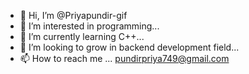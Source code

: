 - 👋 Hi, I’m @Priyapundir-gif
- 👀 I’m interested in programming...
- 🌱 I’m currently learning C++...
- 💞️ I’m looking to grow in backend development field...
- 📫 How to reach me ...
   pundirpriya749@gmail.com

<!---
Priyapundir-gif/Priyapundir-gif is a ✨ special ✨ repository because its `README.md` (this file) appears on your GitHub profile.
You can click the Preview link to take a look at your changes.
--->

